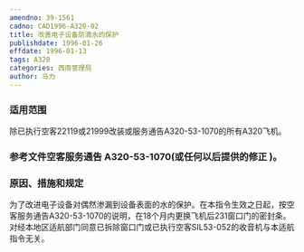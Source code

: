 ```yaml
---
amendno: 39-1561  
cadno: CAD1996-A320-02  
title: 改善电子设备防滴水的保护  
publishdate: 1996-01-26  
effdate: 1996-01-13  
tags: A320  
categories: 西南管理局  
author: 马力  
---
```

  
### 适用范围  
除已执行空客22119或21999改装或服务通告A320-53-1070的所有A320飞机。  
  
<!--more-->  
### 参考文件空客服务通告 A320-53-1070(或任何以后提供的修正 )。  
  
### 原因、措施和规定  
为了改进电子设备对偶然渗漏到设备表面的水的保护。在本指令生效之日起，按空客服务通告A320-53-1070的说明，在18个月内更换飞机后231窗口门的密封条。  
    对经本地区适航部门同意已拆除窗口门或已执行空客SIL53-052的收音机与本适航指令无关。  
